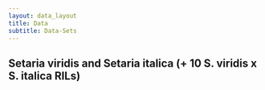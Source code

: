 ```yaml
---
layout: data_layout
title: Data
subtitle: Data-Sets
---
```


## Setaria viridis and Setaria italica (+ 10 S. viridis x S. italica RILs)

